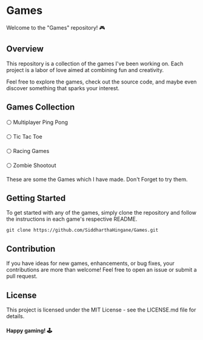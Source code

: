 # Games
Welcome to the "Games" repository! 🎮

## Overview
This repository is a collection of the games I've been working on. Each project is a labor of love aimed at combining fun and creativity.

Feel free to explore the games, check out the source code, and maybe even discover something that sparks your interest.

## Games Collection
  ⚪ Multiplayer Ping Pong
  
  ⚪ Tic Tac Toe
  
  ⚪ Racing Games
  
  ⚪ Zombie Shootout
  
These are some the Games which I have made. Don't Forget to try them.  

## Getting Started
To get started with any of the games, simply clone the repository and follow the instructions in each game's respective README.
```
git clone https://github.com/SiddharthaHingane/Games.git
```

## Contribution
If you have ideas for new games, enhancements, or bug fixes, your contributions are more than welcome! Feel free to open an issue or submit a pull request.

## License
This project is licensed under the MIT License - see the LICENSE.md file for details.

#### Happy gaming! 🕹️
